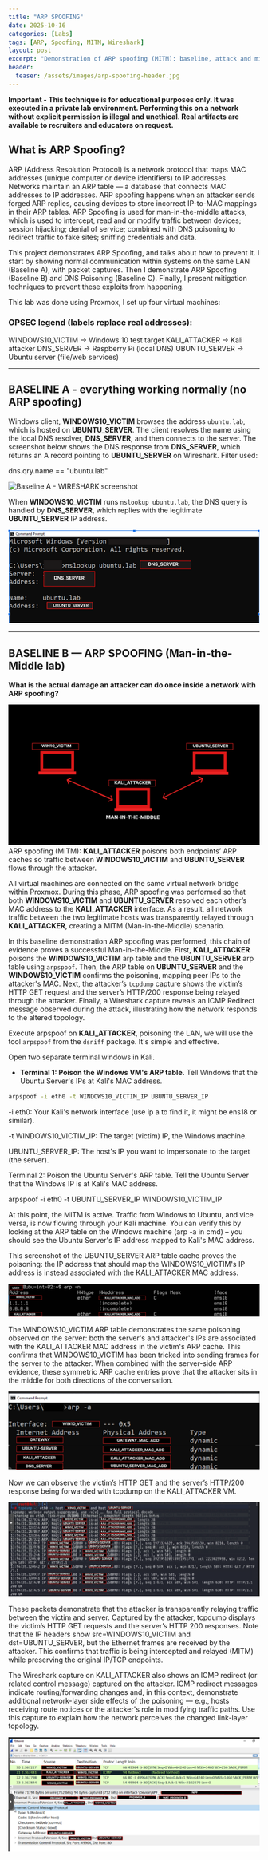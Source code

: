 ```yaml
---
title: "ARP SPOOFING"
date: 2025-10-16
categories: [Labs]
tags: [ARP, Spoofing, MITM, Wireshark]
layout: post
excerpt: "Demonstration of ARP spoofing (MITM): baseline, attack and mitigations."
header:
  teaser: /assets/images/arp-spoofing-header.jpg
---
```


**Important - This technique is for educational purposes only. It was executed in a private lab environment. Performing this on a network without explicit permission is illegal and unethical. Real artifacts are available to recruiters and educators on request.**

## What is ARP Spoofing?

ARP (Address Resolution Protocol) is a network protocol that maps MAC addresses (unique computer or device identifiers) to IP addresses. Networks maintain an ARP table — a database that connects MAC addresses to IP addresses. ARP spoofing happens when an attacker sends forged ARP replies, causing devices to store incorrect IP-to-MAC mappings in their ARP tables. ARP Spoofing is used for man-in-the-middle attacks, which is used to intercept, read and or modify traffic between devices; session hijacking; denial of service; combined with DNS poisoning to redirect traffic to fake sites; sniffing credentials and data.

This project demonstrates ARP Spoofing, and talks about how to prevent it. I start by showing normal communication within systems on the same LAN (Baseline A), with packet captures. Then I demonstrate ARP Spoofing (Baseline B) and DNS Poisoning (Baseline C). Finally, I present mitigation techniques to prevent these exploits from happening.

This lab was done using Proxmox, I set up four virtual machines:

### OPSEC legend (labels replace real addresses):

WINDOWS10_VICTIM → Windows 10 test target
KALI_ATTACKER → Kali attacker
DNS_SERVER → Raspberry Pi (local DNS)
UBUNTU_SERVER → Ubuntu server (file/web services)

---

## BASELINE A - everything working normally (no ARP spoofing)

Windows client, **WINDOWS10_VICTIM** browses the address `ubuntu.lab`, which is hosted on **UBUNTU_SERVER**. The client resolves the name using the local DNS resolver, **DNS_SERVER**, and then connects to the server. The screenshot below shows the DNS response from **DNS_SERVER**, which returns an A record pointing to **UBUNTU_SERVER** on Wireshark. Filter used:

dns.qry.name == "ubuntu.lab"

![Baseline A - WIRESHARK screenshot](/assets/images/BASE_A_WIRESHARK_DNS_1.png)

When **WINDOWS10_VICTIM** runs `nslookup ubuntu.lab`, the DNS query is handled by **DNS_SERVER**, which replies with the legitimate **UBUNTU_SERVER** IP address.

![Baseline A — nslookup ubuntu.lab](/assets/images/BASE_A_ns_look_up_w_to_ubuntulab.png)

---

## BASELINE B — ARP SPOOFING (Man-in-the-Middle lab)

**What is the actual damage an attacker can do once inside a network with ARP spoofing?**

![Baseline B — MITM topology](/assets/images/FINAL_BASE_B_SYSTEMS.png)
ARP spoofing (MITM): **KALI_ATTACKER** poisons both endpoints’ ARP caches so traffic between **WINDOWS10_VICTIM** and **UBUNTU_SERVER** flows through the attacker.

All virtual machines are connected on the same virtual network bridge within Proxmox. During this phase, ARP spoofing was performed so that both **WINDOWS10_VICTIM** and **UBUNTU_SERVER** resolved each other’s MAC address to the **KALI_ATTACKER** interface. As a result, all network traffic between the two legitimate hosts was transparently relayed through **KALI_ATTACKER**, creating a MITM (Man-in-the-Middle) scenario.

In this baseline demonstration ARP spoofing was performed, this chain of evidence proves a successful Man-in-the-Middle. First, **KALI_ATTACKER** poisons the **WINDOWS10_VICTIM** arp table and the **UBUNTU_SERVER** arp table using `arpspoof`. Then, the ARP table on **UBUNTU_SERVER** and the **WINDOWS10_VICTIM** confirms the poisoning, mapping peer IPs to the attacker's MAC. Next, the attacker’s `tcpdump` capture shows the victim’s HTTP GET request and the server’s HTTP/200 response being relayed through the attacker. Finally, a Wireshark capture reveals an ICMP Redirect message observed during the attack, illustrating how the network responds to the altered topology.

Execute arpspoof on **KALI_ATTACKER**, poisoning the LAN, we will use the tool `arpspoof` from the `dsniff` package. It's simple and effective.

Open two separate terminal windows in Kali.

- **Terminal 1: Poison the Windows VM's ARP table.** Tell Windows that the Ubuntu Server's IPs at Kali's MAC address.

```bash
arpspoof -i eth0 -t WINDOWS10_VICTIM_IP UBUNTU_SERVER_IP
```

-i eth0: Your Kali's network interface (use ip a to find it, it might be ens18 or similar).

-t WINDOWS10_VICTIM_IP: The target (victim) IP, the Windows machine.

UBUNTU_SERVER_IP: The host's IP you want to impersonate to the target (the server).

Terminal 2: Poison the Ubuntu Server's ARP table. Tell the Ubuntu Server that the Windows IP is at Kali's MAC address.

arpspoof -i eth0 -t UBUNTU_SERVER_IP WINDOWS10_VICTIM_IP

At this point, the MITM is active. Traffic from Windows to Ubuntu, and vice versa, is now flowing through your Kali machine. You can verify this by looking at the ARP table on the Windows machine (arp -a in cmd) – you should see the Ubuntu Server's IP address mapped to Kali's MAC address.

This screenshot of the UBUNTU_SERVER ARP table cache proves the poisoning: the IP address that should map the WINDOWS10_VICTIM's IP address is instead associated with the KALI_ATTACKER MAC address.

![Baseline B — ARP UBUNTU](/assets/images/BASE_B_UBUNTU_ARP.png)

The WINDOWS10_VICTIM ARP table demonstrates the same poisoning observed on the server: both the server's and attacker's IPs are associated with the KALI_ATTACKER MAC address in the victim's ARP cache. This confirms that WINDOWS10_VICTIM has been tricked into sending frames for the server to the attacker. When combined with the server-side ARP evidence, these symmetric ARP cache entries prove that the attacker sits in the middle for both directions of the conversation.

![Baseline B — ARP WINDOWS](/assets/images/BASE_B_ARP_WINDOWS.png)

Now we can observe the victim’s HTTP GET and the server’s HTTP/200 response being forwarded with tcpdump on the KALI_ATTACKER VM.

![Baseline B — TCPDUMP KALI](/assets/images/BASE_B_KALI_ATTACKER_TCP_DUMP_ARP_SPOOFING.png)

These packets demonstrate that the attacker is transparently relaying traffic between the victim and server. Captured by the attacker, tcpdump displays the victim’s HTTP GET requests and the server’s HTTP 200 responses. Note that the IP headers show src=WINDOWS10_VICTIM and dst=UBUNTU_SERVER, but the Ethernet frames are received by the attacker. This confirms that traffic is being intercepted and relayed (MITM) while preserving the original IP/TCP endpoints.

The Wireshark capture on KALI_ATTACKER also shows an ICMP redirect (or related control message) captured on the attacker. ICMP redirect messages indicate routing/forwarding changes and, in this context, demonstrate additional network-layer side effects of the poisoning — e.g., hosts receiving route notices or the attacker's role in modifying traffic paths. Use this capture to explain how the network perceives the changed link-layer topology.

![Baseline B — WIRESHARK WINDOWS](/assets/images/BASE_B_WIN10_WIRESHARK_ARP.png)

```

```
